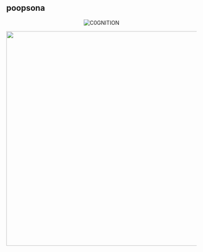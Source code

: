 ## poopsona

<p align="center"> <img src="https://komarev.com/ghpvc/?username=C0GNITION&label=Profile%20views&color=lightgrey&style=flat" alt="C0GNITION" /> </p>
<p align="center">
  <img width="644" height="568" src="https://i.ibb.co/Zhs2XqC/20241015-143914.png">
</p>



